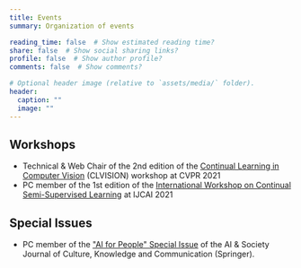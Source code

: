 ```yaml
---
title: Events
summary: Organization of events

reading_time: false  # Show estimated reading time?
share: false  # Show social sharing links?
profile: false  # Show author profile?
comments: false  # Show comments?

# Optional header image (relative to `assets/media/` folder).
header:
  caption: ""
  image: ""
---
```


## Workshops

* Technical & Web Chair of the 2nd edition of the [Continual Learning in Computer Vision](https://sites.google.com/view/clvision2021/) (CLVISION) workshop at CVPR 2021
* PC member of the 1st edition of the [International Workshop on Continual Semi-Supervised Learning](https://sites.google.com/view/sscl-workshop-ijcai-2021/) at IJCAI 2021

## Special Issues

* PC member of the ["AI for People" Special Issue](https://www.springer.com/journal/146/updates/18583616) of the AI & Society Journal of Culture, Knowledge and Communication (Springer). 
